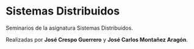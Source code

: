 # Sistemas Distribuidos

Seminarios de la asignatura Sistemas Distribuidos.

Realizadas por **José Crespo Guerrero** y **José Carlos Montañez Aragón**.
